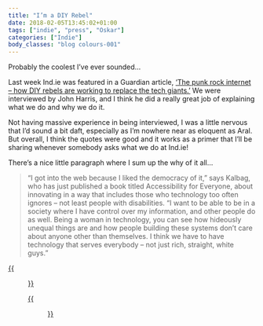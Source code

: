 ```yaml
---
title: "I’m a DIY Rebel"
date: 2018-02-05T13:45:02+01:00
tags: ["indie", "press", "Oskar"]
categories: ["Indie"]
body_classes: "blog colours-001"
---
```


Probably the coolest I’ve ever sounded…

Last week Ind.ie was featured in a Guardian article, [‘The punk rock internet – how DIY ​​rebels ​are working to ​replace the tech giants.’](https://www.theguardian.com/technology/2018/feb/01/punk-rock-internet-diy-rebels-working-replace-tech-giants-snoopers-charter) We were interviewed by John Harris, and I think he did a really great job of explaining what we do and why we do it.

Not having massive experience in being interviewed, I was a little nervous that I’d sound a bit daft, especially as I’m nowhere near as eloquent as Aral. But overall, I think the quotes were good and it works as a primer that I’ll be sharing whenever somebody asks what we do at Ind.ie!

There’s a nice little paragraph where I sum up the why of it all…

> “I got into the web because I liked the democracy of it,” says Kalbag, who has just published a book titled Accessibility for Everyone, about innovating in a way that includes those who technology too often ignores – not least people with disabilities. “I want to be able to be in a society where I have control over my information, and other people do as well. Being a woman in technology, you can see how hideously unequal things are and how people building these systems don’t care about anyone other than themselves. I think we have to have technology that serves everybody – not just rich, straight, white guys.”

[{{<figure src="/images/2018/02/screenshot.jpg" alt="Screenshot of the top of the Guardian article ‘‘The punk rock internet – how DIY ​​rebels ​are working to ​replace the tech giants’" width="800" height="600" >}}](/images/2018/02/screenshot.jpg")

[{{<figure src="/images/2018/02/screenshot-2.jpg" alt="Screenshot of the beginning of the Guardian article featuring a photo of me, Aral and Oskar our dog in our office. Oskar is on the left looking into the distance. Aral and I are not posing." width="800" height="600" caption="Of course, Oskar had to be in the photos. Our faces was because I was really trying to get him to look at the photographer!">}}](/images/2018/02/screenshot-2.jpg")
